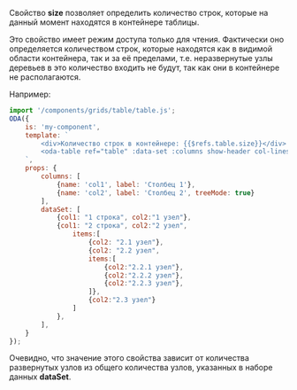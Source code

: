 Свойство **size** позволяет определить количество строк, которые на данный момент находятся в контейнере таблицы.

Это свойство имеет режим доступа только для чтения. Фактически оно определяется количеством строк, которые находятся как в видимой области контейнера, так и за её пределами, т.е. неразвернутые узлы деревьев в это количество входить не будут, так как они в контейнере не располагаются.

Например:

```javascript _run_line_edit_loadoda_[my-component.js]_h=200_
import '/components/grids/table/table.js';
ODA({
    is: 'my-component',
    template: `
        <div>Количество строк в контейнере: {{$refs.table.size}}</div>
        <oda-table ref="table" :data-set :columns show-header col-lines row-lines auto-width></oda-table>
    `,
    props: {
        columns: [
            {name: 'col1', label: 'Столбец 1'},
            {name: 'col2', label: 'Столбец 2', treeMode: true}
        ],
        dataSet: [
            {col1: "1 строка", col2:"1 узел"},
            {col1: "2 строка", col2:"2 узел",
                items:[
                    {col2: "2.1 узел"},
                    {col2: "2.2 узел",
                    items:[
                        {col2:"2.2.1 узел"},
                        {col2:"2.2.2 узел"},
                        {col2:"2.2.3 узел"},
                    ]},
                    {col2:"2.3 узел"}
                ]
            },
        ],
    }
});
```

Очевидно, что значение этого свойства зависит от количества развернутых узлов из общего количества узлов, указанных в наборе данных **dataSet**.
